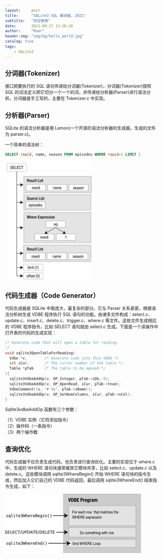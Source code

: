 ```yaml
---
layout:     post
title:      "SQLite3 SQL 编译器, 2021"
subtitle:   "欢迎使用"
date:       2021-09-27 13:28:20
author:     "Ruer"
header-img: "img/bg/hello_world.jpg"
catalog: true
tags:
    - SQLite3
---
```


## 分词器(Tokenizer)

接口把要执行的 SQL 语句传递给分词器(Tokenizer)，分词器(Tokenizer)按照 SQL 的词法定义把它切分一个一个的词，并传递给分析器(Parser)进行语法分析。分词器是手工写的，主要在 Tokenizer.c 中实现。

## 分析器(Parser)

SQLite 的语法分析器是用 Lemon(一个开源的语法分析器的生成器，生成的文件为 parser.c)。

一个简单的语法树：

```SQL
SELECT rowid, name, season FROM episodes WHERE rowid=1 LIMIT 1
```

![1](/img/SQLite3/分析器.jpg)

## 代码生成器（Code Generator）

代码生成器是 SQLite 中取庞大，最复杂的部分。它与 Parser 关系紧密，根据语法分析树生成 VDBE 程序执行 SQL 语句的功能。由诸多文件构成：select.c、update.c、insert.c、delete.c、trigger.c、where.c 等文件。这些文件生成相应的 VDBE 程序指令，比如 SELECT 语句就由 select.c 生成。下面是一个读操作中打开表的代码的生成实现：

```C
/* Generate code that will open a table for reading.
*/
void sqlite3OpenTableForReading(
  Vdbe *v,        /* Generate code into this VDBE */
  int iCur,       /* The cursor number of the table */
  Table *pTab     /* The table to be opened */
){
  sqlite3VdbeAddOp(v, OP_Integer, pTab->iDb, 0);
  sqlite3VdbeAddOp(v, OP_OpenRead, iCur, pTab->tnum);
  VdbeComment((v, "# %s", pTab->zName));
  sqlite3VdbeAddOp(v, OP_SetNumColumns, iCur, pTab->nCol);
}
```

Sqlite3vdbeAddOp 函数有三个参数：

（1）VDBE 实例（它将添加指令）  
（2）操作码（一条指令）  
（3）两个操作数  

## 查询优化

代码生成器不仅负责生成代码，也负责进行查询优化。主要的实现位于 where.c 中，生成的 WHERE 语句块通常被其它模块共享，比如 select.c、update.c 以及 delete.c。这些模块调用 sqlite3WhereBegin() 开始 WHERE 语句块的指令生成，然后加入它们自己的 VDBE 代码返回，最后调用 sqlite3WhereEnd() 结束指令生成，如下：

![2](/img/SQLite3/查询优化.jpg)